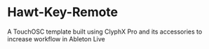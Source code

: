 # Hawt-Key-Remote
A TouchOSC template built using ClyphX Pro and its accessories to increase workflow in Ableton Live 
